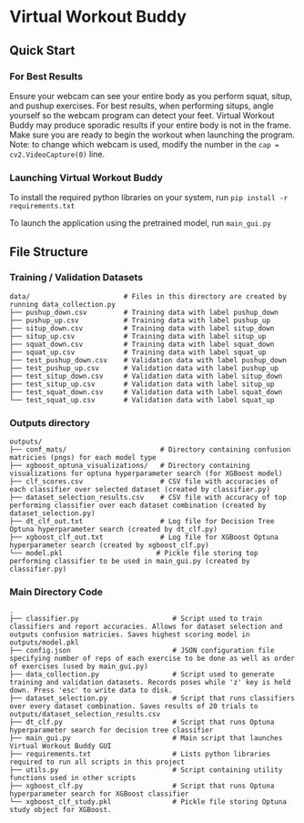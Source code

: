 # Virtual Workout Buddy

## Quick Start
### For Best Results
Ensure your webcam can see your entire body as you perform squat, situp, and pushup exercises. For best results, when performing situps, angle yourself so the webcam program can detect your feet.
Virtual Workout Buddy may produce sporadic results if your entire body is not in the frame. Make sure you are ready to begin the workout when launching the program. Note: to change which webcam is used, modify the number in the `cap = cv2.VideoCapture(0)` line.
### Launching Virtual Workout Buddy
To install the required python libraries on your system, run `pip install -r requirements.txt`

To launch the application using the pretrained model, run `main_gui.py`
## File Structure

### Training / Validation Datasets
```
data/                       # Files in this directory are created by running data_collection.py
├── pushup_down.csv         # Training data with label pushup_down
├── pushup_up.csv           # Training data with label pushup_up
├── situp_down.csv          # Training data with label situp_down
├── situp_up.csv            # Training data with label situp_up
├── squat_down.csv          # Training data with label squat_down
├── squat_up.csv            # Training data with label squat_up
├── test_pushup_down.csv    # Validation data with label pushup_down
├── test_pushup_up.csv      # Validation data with label pushup_up
├── test_situp_down.csv     # Validation data with label situp_down
├── test_situp_up.csv       # Validation data with label situp_up
├── test_squat_down.csv     # Validation data with label squat_down
└── test_squat_up.csv       # Validation data with label squat_up
```

### Outputs directory
```
outputs/
├── conf_mats/                       # Directory containing confusion matricies (pngs) for each model type
├── xgboost_optuna_visualizations/   # Directory containing visualizations for optuna hyperparameter search (for XGBoost model)
├── clf_scores.csv                   # CSV file with accuracies of each classifier over selected dataset (created by classifier.py)
├── dataset_selection_results.csv    # CSV file with accuracy of top performing classifier over each dataset combination (created by dataset_selection.py)
├── dt_clf_out.txt                   # Log file for Decision Tree Optuna hyperparameter search (created by dt_clf.py)
├── xgboost_clf_out.txt              # Log file for XGBoost Optuna hyperparameter search (created by xgboost_clf.py)
└── model.pkl                       # Pickle file storing top performing classifier to be used in main_gui.py (created by classifier.py)
```

### Main Directory Code
```
.
├── classifier.py                       # Script used to train classifiers and report accuracies. Allows for dataset selection and outputs confusion matricies. Saves highest scoring model in outputs/model.pkl
├── config.json                         # JSON configuration file specifying number of reps of each exercise to be done as well as order of exercises (used by main_gui.py)
├── data_collection.py                  # Script used to generate training and validation datasets. Records poses while 'z' key is held down. Press 'esc' to write data to disk.
├── dataset_selection.py                # Script that runs classifiers over every dataset combination. Saves results of 20 trials to outputs/dataset_selection_results.csv
├── dt_clf.py                           # Script that runs Optuna hyperparameter search for decision tree classifier
├── main_gui.py                         # Main script that launches Virtual Workout Buddy GUI
├── requirements.txt                    # Lists python libraries required to run all scripts in this project
├── utils.py                            # Script containing utility functions used in other scripts
├── xgboost_clf.py                      # Script that runs Optuna hyperparameter search for XGBoost classifier
└── xgboost_clf_study.pkl               # Pickle file storing Optuna study object for XGBoost.
```